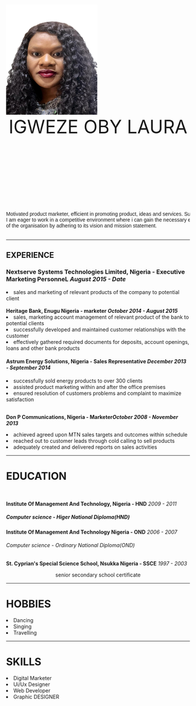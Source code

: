 <!DOCTYPE html>
<html>
<title> MY CV
</title>
<img src="asa.png" style="height: 300PX;width: 250PX;">
<header style="font-size: 50px;">IGWEZE OBY LAURA</header>
<body>
    <pre style="font-family: Arial, Helvetica, sans-serif;">Motivated product marketer, efficient in promoting product, ideas and services. Successfully increased sales and elevated company profit
I am eager to work in a competitive environment where i can gain the necessary experience to contribute to the growth and development of the 
of the organisation by adhering to its vision and mission statement. 
    </pre> 
<hr>
    <h2>EXPERIENCE</h2>
<h3> Nextserve Systems Technologies Limited, Nigeria - Executive Marketing PersonneL <i>August 2015 - Date</i></h3>


<li>sales and marketing of relevant products of the company to potential client</li>

<br>
<b>Heritage Bank, Enugu Nigeria - marketer <i>October 2014 - August 2015</i></b>


<li>sales, marketing account management of relevant product of the bank to potential clients</li>
<li>successfully developed and maintained customer relationships with the customer</li>
<li>effectively gathered required documents for deposits, account openings, loans and other bank products</li>

<h4>Astrum Energy Solutions, Nigeria - Sales Representative <i>December 2013 - September 2014</i></h4>

<li>successfully sold energy products to over 300 clients</li>
<li>assisted product marketing within and after the office premises</li>
<li>ensured resolution of customers problems and complaint to maximize satisfaction</li>
<br>

<b>Don P Communications, Nigeria - Marketer<i>October 2008 - November 2013</i></b>


<li>achieved agreed upon MTN sales targets and outcomes within schedule</li>
<li>reached out to customer leads through cold calling to sell products</li>
<li>adequately created and delivered reports on sales activities</li>
<hr>

<h1>EDUCATION</h1>
<br>

<B>Institute Of Management And Technology, Nigeria - HND</B>
<I>2009 - 2011</I>
<h5>Computer science - Higer National Diploma(HND)</h5>

<b>Institute Of Management And Technology Nigeria - OND</b>
<i>2006 - 2007</i>
<h6>Computer science - Ordinary National Diploma(OND)</h6>


<b>St. Cyprian's Special Science School, Nsukka Nigeria - SSCE</b>
<i>1997 - 2003</i>
<center>senior secondary school certificate</center>
<hr>

<h1>HOBBIES</h1>

<li>Dancing</li>
<li>Singing</li>
<li>Travelling</li>
<hr>

<h1>SKILLS</h1>

<li>Digital Marketer</li>
<li>Ui/Ux Designer</li>
<li>Web Developer</li>
<li>Graphic DESIGNER</li>


</html> 
